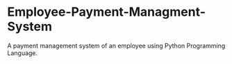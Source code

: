 # Employee-Payment-Managment-System
A payment management system of an employee using Python Programming Language.
